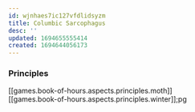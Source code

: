 ```yaml
---
id: wjnhaes7ic127vfdlidsyzm
title: Columbic Sarcophagus
desc: ''
updated: 1694655555414
created: 1694644056173
---
```


### Principles

[[games.book-of-hours.aspects.principles.moth]]  
[[games.book-of-hours.aspects.principles.winter]];pg
